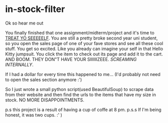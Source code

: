 # in-stock-filter

Ok so hear me out

You finally finished that one assignment/midterm/project and it's time to [TREAT YO SEEEEELF](https://www.youtube.com/watch?v=gSjM5B3QNlw).
You are still a pretty broke second year uni student, so you open the sales page of one of your fave stores and see all these cool stuff. You get so excited.
Like you already can imagine your self in that Hello Kitty jumpsuit. You click the item to check out its page and add it to the cart. AND BOOM. THEY DON"T HAVE YOUR SIIIIIIZEEE. 
*SCREAMING INTERNALLY*. 

If I had a dollar for every time this happened to me... (I'd probably not need to open the sales section anymore :')

So I just wrote a small python script(used BeautifulSoup) to scrape data from their website and then find the urls to the items that have my size in stock.
NO MORE DISAPPOINTMENTS. 

p.s this project is a result of having a cup of coffe at 8 pm.
p.s.s If I'm being honest, it was two cups. :' )
